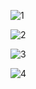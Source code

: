 ![1](https://user-images.githubusercontent.com/94215644/143451097-4521829a-f481-44a8-a07d-acead6e1838b.png)



![2](https://user-images.githubusercontent.com/94215644/143452506-0806f637-a233-4c2e-b195-524dc62013be.png)



![3](https://user-images.githubusercontent.com/94215644/143452691-7eb762a3-523a-4932-a947-1a160be4b816.png)



![4](https://user-images.githubusercontent.com/94215644/143452925-cfd328f4-1ef3-4538-8f20-dcd5123ee3e3.png)
